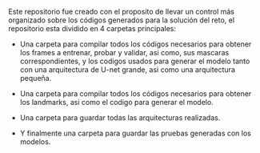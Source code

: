 Este repositorio fue creado con el proposito de llevar un control más organizado sobre los códigos generados para la solución del reto, el repositorio esta dividido en 4 carpetas principales:

- Una carpeta para compilar todos los códigos necesarios para obtener los frames a entrenar, probar y validar, asi como, sus mascaras correspondientes, y los codigos usados para generar el modelo tanto con una arquitectura de U-net grande, asi como una arquitectura pequeña.

- Una carpeta para compilar todos los códigos necesarios para obtener los landmarks, asi como el codigo para generar el modelo.

- Una carpeta para guardar todas las arquitecturas realizadas.

- Y finalmente una carpeta para guardar las pruebas generadas con los modelos.
